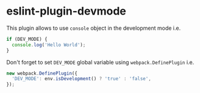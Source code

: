 # eslint-plugin-devmode

This plugin allows to use `console` object in the development mode i.e.

```javascript
if (DEV_MODE) {
  console.log('Hello World');
}
```

Don't forget to set `DEV_MODE` global variable using `webpack.DefinePlugin` i.e.

```javascript
new webpack.DefinePlugin({
  'DEV_MODE': env.isDevelopment() ? 'true' : 'false',
});
```
